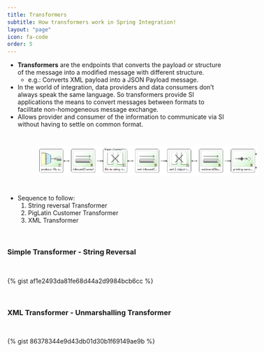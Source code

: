 ```yaml
---
title: Transformers
subtitle: How transformers work in Spring Integration!
layout: "page"
icon: fa-code
order: 5
---
```


- **Transformers** are the endpoints that converts the payload or structure of the message into a modified message with different structure.
	- e.g.: Converts XML payload into a JSON Payload message.
- In the world of integration, data providers and data consumers don’t always speak the same language. So transformers provide SI applications the means to convert messages between formats to facilitate non-homogeneous message exchange.
- Allows provider and consumer of the information to communicate via SI without having to settle on common format.
  
  	
<br/>
   
<img src="./imgs/Transformers.PNG" style="display: block; padding: 2% 0% 2% 14%;"/>
   
<br/>
  

- Sequence to follow:
	1. String reversal Transformer
	2. PigLatin Customer Transformer
	3. XML Transformer
   
<br/>
	
### Simple Transformer - String Reversal
   
<br/>
		
{% gist af1e2493da81fe68d44a2d9984bcb6cc %}
   
<br/>
	
### XML Transformer - Unmarshalling Transformer
   
<br/>
		
{% gist 86378344e9d43db01d30b1f69149ae9b %}